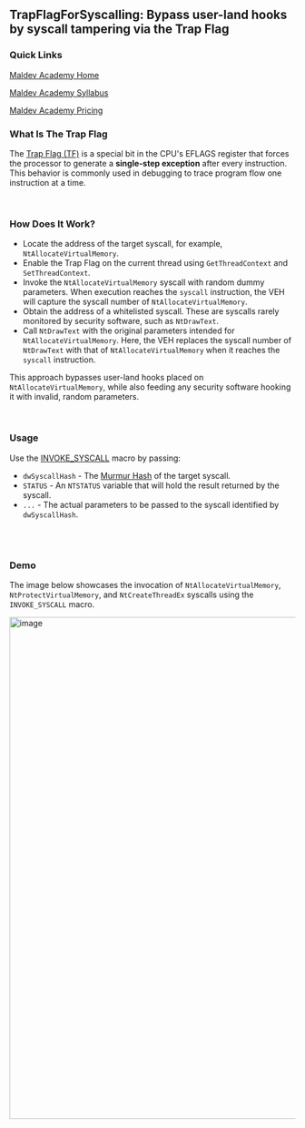 ## TrapFlagForSyscalling: Bypass user-land hooks by syscall tampering via the Trap Flag

### Quick Links

[Maldev Academy Home](https://maldevacademy.com?ref=gh)
  
[Maldev Academy Syllabus](https://maldevacademy.com/syllabus?ref=gh)

[Maldev Academy Pricing](https://maldevacademy.com/pricing?ref=gh)

### What Is The Trap Flag

The [Trap Flag (TF)](https://en.wikipedia.org/wiki/Trap_flag) is a special bit in the CPU's EFLAGS register that forces the processor to generate a **single-step exception** after every instruction. This behavior is commonly used in debugging to trace program flow one instruction at a time.

<br>

### How Does It Work?

* Locate the address of the target syscall, for example, `NtAllocateVirtualMemory`.
* Enable the Trap Flag on the current thread using `GetThreadContext` and `SetThreadContext`.
* Invoke the `NtAllocateVirtualMemory` syscall with random dummy parameters. When execution reaches the `syscall` instruction, the VEH will capture the syscall number of `NtAllocateVirtualMemory`.
* Obtain the address of a whitelisted syscall. These are syscalls rarely monitored by security software, such as `NtDrawText`.
* Call `NtDrawText` with the original parameters intended for `NtAllocateVirtualMemory`. Here, the VEH replaces the syscall number of `NtDrawText` with that of `NtAllocateVirtualMemory` when it reaches the `syscall` instruction.

This approach bypasses user-land hooks placed on `NtAllocateVirtualMemory`, while also feeding any security software hooking it with invalid, random parameters.

<br>

### Usage

Use the [INVOKE_SYSCALL](https://github.com/Maldev-Academy/TrapFlagForSyscalling/blob/main/TrapFlagForSyscalling/Common.h#L71) macro by passing:

* `dwSyscallHash` - The [Murmur Hash](https://github.com/Maldev-Academy/TrapFlagForSyscalling/blob/main/TrapFlagForSyscalling/Utilities.c#L88) of the target syscall.
* `STATUS` - An `NTSTATUS` variable that will hold the result returned by the syscall.
* `...` - The actual parameters to be passed to the syscall identified by `dwSyscallHash`.


<br>
<br>

### Demo

The image below showcases the invocation of `NtAllocateVirtualMemory`, `NtProtectVirtualMemory`, and `NtCreateThreadEx` syscalls using the `INVOKE_SYSCALL` macro.


<img width="1272" height="882" alt="image" src="https://github.com/user-attachments/assets/8ea603c9-ef78-41ab-a56c-e6f43acac520" />
